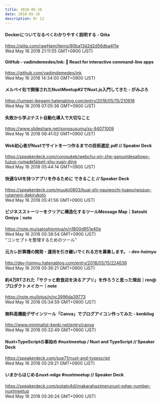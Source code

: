 ```yaml
---
title: 2018-05-16
date: 2018-05-16
description: B! 12
---
```


#### Dockerについてなるべくわかりやすく説明する - Qiita
https://qiita.com/rawHam/items/80ba13d2d2d56dba411e<br>
Wed May 16 2018 21:11:55 GMT+0900 (JST)<br>


#### GitHub - vadimdemedes/ink: 🌈 React for interactive command-line apps
https://github.com/vadimdemedes/ink<br>
Wed May 16 2018 14:34:00 GMT+0900 (JST)<br>


#### メルペイ社で開催されたNuxtMeetup#2でNuxt.js入門してきた - がみぶろ
https://jumpei-ikegami.hatenablog.com/entry/2018/05/15/210918<br>
Wed May 16 2018 07:05:36 GMT+0900 (JST)<br>


#### 失敗から学ぶテスト自動化導入で大切なこと
https://www.slideshare.net/sonosusumu/ss-94071009<br>
Wed May 16 2018 06:41:02 GMT+0900 (JST)<br>


#### Web初心者がNuxtでサイトを一つ作るまでの技術選定.pdf // Speaker Deck
https://speakerdeck.com/corosukek/webchu-xin-zhe-ganuxtdesaitowo-tuzuo-rumadefalseji-shu-xuan-ding<br>
Wed May 16 2018 05:44:14 GMT+0900 (JST)<br>


#### 快適なUIを持つアプリを作るために できること // Speaker Deck
https://speakerdeck.com/muukii0803/kuai-shi-nauiwochi-tuapuriwozuo-rutameni-dekirukoto<br>
Wed May 16 2018 05:41:56 GMT+0900 (JST)<br>


#### ビジネスストーリーをクリアに構造化するツールMessage Map｜Satoshi Omiya｜note
https://note.mu/satoshiomiya/n/n1800d951e40e<br>
Wed May 16 2018 05:38:54 GMT+0900 (JST)<br>
“コンセプトを整理するためのツール”


#### 元カレ計算機の開発・運用を引き継いでくれる方を募集します。 - dev-hsimyu
http://dev-hsimyu.hatenablog.com/entry/2018/05/15/224639<br>
Wed May 16 2018 05:36:21 GMT+0900 (JST)<br>


#### 約4万RTされた「サクッと飲食店を決るアプリ」を作ろうと思った理由｜ren@プロダクトメイカー｜note
https://note.mu/lotus/n/nc3996da39773<br>
Wed May 16 2018 05:34:59 GMT+0900 (JST)<br>


#### 無料高機能デザインツール「Canva」でブログアイコン作ってみた - kenkilog
http://www.minimalist-kenki.net/entry/canva<br>
Wed May 16 2018 05:32:49 GMT+0900 (JST)<br>


#### Nuxt+TypeScriptの事始め #nuxtmeetup / Nuxt and TypeScript // Speaker Deck
https://speakerdeck.com/sue71/nuxt-and-typescript<br>
Wed May 16 2018 05:29:21 GMT+0900 (JST)<br>


#### いまからはじめるnuxt-edge #nuxtmeetup // Speaker Deck
https://speakerdeck.com/potato4d/imakarahazimerunuxt-edge-number-nuxtmeetup<br>
Wed May 16 2018 05:26:24 GMT+0900 (JST)<br>


